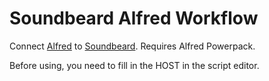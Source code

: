 # Soundbeard Alfred Workflow

Connect [Alfred](https://www.alfredapp.com) to [Soundbeard](https://github.com/jlis/soundbeard). Requires Alfred Powerpack.

Before using, you need to fill in the HOST in the script editor.

